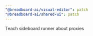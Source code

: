 ```yaml
---
"@breadboard-ai/visual-editor": patch
"@breadboard-ai/shared-ui": patch
---
```


Teach sideboard runner about proxies
